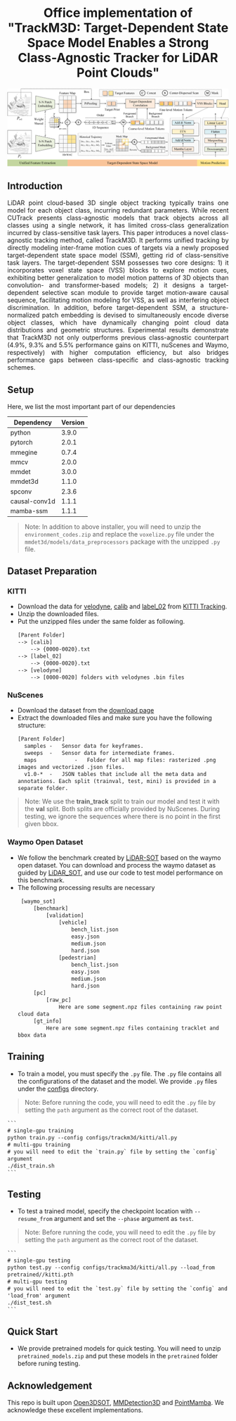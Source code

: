 
<h1 align="center">Office implementation of "TrackM3D: Target-Dependent State Space Model Enables a Strong Class-Agnostic Tracker for LiDAR Point Clouds" </h1>
<img src="docs/trackm3d.png">

## Introduction

<p align="justify">LiDAR point cloud-based 3D single object tracking typically trains one model for each object class, incurring redundant parameters. 
While recent CUTrack presents class-agnostic models that track objects across all classes using a single network, it has limited cross-class generalization incurred by class-sensitive task layers. 
This paper introduces a novel class-agnostic tracking method, called TrackM3D. It performs unified tracking by directly modeling inter-frame motion cues of targets via a newly proposed target-dependent state space model (SSM), getting rid of class-sensitive task layers.
The target-dependent SSM possesses two core designs: 1) it incorporates voxel state space (VSS) blocks to explore motion cues, exhibiting better generalization to model motion patterns of 3D objects than convolution- and transformer-based models; 2) it designs a target-dependent selective scan module to provide target motion-aware causal sequence, facilitating motion modeling for VSS, as well as interfering object discrimination. 
In addition, before target-dependent SSM, a structure-normalized patch embedding is devised to simultaneously encode diverse object classes, which have dynamically changing point cloud data distributions and geometric structures.
Experimental results demonstrate that TrackM3D not only outperforms previous class-agnostic counterpart (4.9%, 9.3% and 5.5% performance gains on KITTI, nuScenes and Waymo, respectively) with higher computation efficiency, but also bridges performance gaps between class-specific and class-agnostic tracking schemes. 


## Setup

Here, we list the most important part of our dependencies

|Dependency|Version|
|---|---|
|python|3.9.0|
|pytorch|2.0.1|
|mmegine|0.7.4|
|mmcv|2.0.0|
|mmdet|3.0.0|
|mmdet3d|1.1.0|
|spconv|2.3.6|
|causal-conv1d|1.1.1|
|mamba-ssm|1.1.1|

>Note: In addition to above installer, you will need to unzip the `environment_codes.zip` and replace the `voxelize.py` file under the `mmdet3d/models/data_preprocessors` package with the unzipped `.py` file.

## Dataset Preparation

### KITTI

+ Download the data for [velodyne](http://www.cvlibs.net/download.php?file=data_tracking_velodyne.zip), [calib](http://www.cvlibs.net/download.php?file=data_tracking_calib.zip) and [label_02](http://www.cvlibs.net/download.php?file=data_tracking_label_2.zip) from [KITTI Tracking](http://www.cvlibs.net/datasets/kitti/eval_tracking.php).
+ Unzip the downloaded files.
+ Put the unzipped files under the same folder as following.
  ```
  [Parent Folder]
  --> [calib]
      --> {0000-0020}.txt
  --> [label_02]
      --> {0000-0020}.txt
  --> [velodyne]
      --> [0000-0020] folders with velodynes .bin files
  ```

### NuScenes

+ Download the dataset from the [download page](https://www.nuscenes.org/download)
+ Extract the downloaded files and make sure you have the following structure:
  ```
  [Parent Folder]
    samples	-	Sensor data for keyframes.
    sweeps	-	Sensor data for intermediate frames.
    maps	        -	Folder for all map files: rasterized .png images and vectorized .json files.
    v1.0-*	-	JSON tables that include all the meta data and annotations. Each split (trainval, test, mini) is provided in a separate folder.
  ```
>Note: We use the **train_track** split to train our model and test it with the **val** split. Both splits are officially provided by NuScenes. During testing, we ignore the sequences where there is no point in the first given bbox.


### Waymo Open Dataset

+ We follow the benchmark created by [LiDAR-SOT](https://github.com/TuSimple/LiDAR_SOT) based on the waymo open dataset. You can download and process the waymo dataset as guided by [LiDAR_SOT](https://github.com/TuSimple/LiDAR_SOT), and use our code to test model performance on this benchmark.
+ The following processing results are necessary
   ```
    [waymo_sot]
        [benchmark]
            [validation]
                [vehicle]
                    bench_list.json
                    easy.json
                    medium.json
                    hard.json
                [pedestrian]
                    bench_list.json
                    easy.json
                    medium.json
                    hard.json
        [pc]
            [raw_pc]
                Here are some segment.npz files containing raw point cloud data
        [gt_info]
            Here are some segment.npz files containing tracklet and bbox data 
    ```

## Training

+ To train a model, you must specify the `.py` file. The `.py` file contains all the configurations of the dataset and the model. We provide `.py` files under the [configs](./configs) directory. 

>Note: Before running the code, you will need to edit the `.py` file by setting the `path` argument as the correct root of the dataset.

    ```
    # single-gpu training
    python train.py --config configs/trackm3d/kitti/all.py
    # multi-gpu training
    # you will need to edit the `train.py` file by setting the `config` argument
    ./dist_train.sh
    ```

## Testing

+ To test a trained model, specify the checkpoint location with `--resume_from` argument and set the `--phase` argument as `test`.

>Note: Before running the code, you will need to edit the `.py` file by setting the `path` argument as the correct root of the dataset.

    ```
    # single-gpu testing
    python test.py --config configs/trackma3d/kitti/all.py --load_from pretrained//kitti.pth
    # multi-gpu testing
    # you will need to edit the `test.py` file by setting the `config` and 'load_from' argument
    ./dist_test.sh
    ```
## Quick Start
+ We provide pretrained models for quick testing. You will need to unzip `pretrained_models.zip` and put these models in the `pretrained` folder before runing testing.
## Acknowledgement
This repo is built upon [Open3DSOT](https://github.com/Ghostish/Open3DSOT), [MMDetection3D](https://github.com/open-mmlab/mmdetection3d) and [PointMamba](https://github.com/LMD0311/PointMamba/). We acknowledge these excellent implementations.
